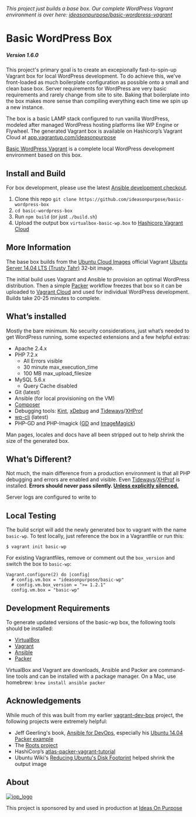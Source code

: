 _This project just builds a base box. Our complete WordPress Vagrant environment is over here: [ideasonpurpose/basic-wordpress-vagrant](https://github.com/ideasonpurpose/basic-wordpress-vagrant)_

# Basic WordPress Box

##### Version 1.6.0

This project's primary goal is to create an excepionally fast-to-spin-up Vagrant box for local WordPress development. To do achieve this, we've front-loaded as much boilerplate configuration as possible onto a small and clean base box. Server requirements for WordPress are very basic requirements and rarely change from site to site. Baking that boilerplate into the box makes more sense than compiling everything each time we spin up a new instance.

The box is a basic LAMP stack configured to run vanilla WordPress, modeled after managed WordPress hosting platforms like WP Engine or Flywheel. The generated Vagrant box is available on Hashicorp’s Vagrant Cloud at [app.vagrantup.com/ideasonpurpose](https://app.vagrantup.com/ideasonpurpose)

[Basic WordPress Vagrant](https://github.com/ideasonpurpose/basic-wordpress-vagrant) is a complete local WordPress development environment based on this box.

## Install and Build

For box development, please use the latest [Ansible development checkout][ansible-dev].

1.  Clone this repo `git clone https://github.com/ideasonpurpose/basic-wordpress-box`
2.  `cd basic-wordpress-box`
3.  Run `npm build` (or just `./build.sh`)
4.  Upload the output box `virtualbox-basic-wp.box` to [Hashicorp Vagrant Cloud](https://app.vagrantup.com/ideasonpurpose/boxes/basic-wp)

## More Information

The base box builds from the [Ubuntu Cloud Images](http://cloud-images.ubuntu.com) official Vagrant [Ubuntu Server 14.04 LTS (Trusty Tahr)](http://cloud-images.ubuntu.com/vagrant/trusty/current/) 32-bit image.

The initial build uses Vagrant and Ansible to provision an optimal WordPress distribution. Then a simple [Packer][] workflow freezes that box so it can be uploaded to [Vagrant Cloud][] and used for individual WordPress development. Builds take 20-25 minutes to complete.

## What’s installed

Mostly the bare minimum. No security considerations, just what’s needed to get WordPress running, some expected extensions and a few helpful extras:

* Apache 2.4.x
* PHP 7.2.x
  * All Errors visible
  * 30 minute max_execution_time
  * 100 MB max_upload_filesize
* MySQL 5.6.x
  * Query Cache disabled
* Git (latest)
* Ansible (for local provisioning on the VM)
* [Composer][]
* Debugging tools: [Kint][], [xDebug][] and [Tideways][]/[XHProf][]
* [wp-cli][] (latest)
* PHP-GD and PHP-Imagick ([GD][] and [ImageMagick][])

Man pages, locales and docs have all been stripped out to help shrink the size of the generated box.

## What’s Different?

Not much, the main difference from a production environment is that all PHP debugging and errors are enabled and visible. Even [Tideways][]/[XHProf](http://php.net/xhprof) is installed. **Errors should never pass silently. [Unless explicitly silenced.](https://www.python.org/dev/peps/pep-0020/)**

Server logs are configured to write to

## Local Testing

The build script will add the newly generated box to vagrant with the name `basic-wp`. To test locally, just reference the box in a Vagrantfile or run this:

    $ vagrant init basic-wp

For existing Vagrantfiles, remove or comment out the `box_version` and switch the box to `basic-wp`:

```
Vagrant.configure(2) do |config|
  # config.vm.box = "ideasonpurpose/basic-wp"
  # config.vm.box_version = ">= 1.2.1"
  config.vm.box = "basic-wp"
```

## Development Requirements

To generate updated versions of the basic-wp box, the following tools should be installed:

* [VirtualBox][]
* [Vagrant][]
* [Ansible][]
* [Packer][]

VirtualBox and Vagrant are downloads, Ansible and Packer are command-line tools and can be installed with a package manager. On a Mac, use homebrew: `brew install ansible packer`

## Acknowledgements

While much of this was built from my earlier [vagrant-dev-box](https://github.com/joemaller/vagrant-dev-box) project, the following projects were extremely helpful:

* Jeff Geerling's book, [Ansible for DevOps](https://leanpub.com/ansible-for-devops), especially his [Ubuntu 14.04 Packer example](https://github.com/geerlingguy/packer-ubuntu-1404)
* The [Roots project](http://roots.io)
* HashiCorp’s [atlas-packer-vagrant-tutorial](https://github.com/hashicorp/atlas-packer-vagrant-tutorial)
* Ubuntu Wiki's [Reducing Ubuntu's Disk Footprint](https://wiki.ubuntu.com/ReducingDiskFootprint) helped shrink the output image

## About

[![iop_logo](https://avatars1.githubusercontent.com/u/2059022?s=100&v=4)][iop]

This project is sponsored by and used in production at [Ideas On Purpose][iop]

[iop]: http://ideasonpurpose.com
[gd]: http://libgd.github.io/
[imagemagick]: http://www.imagemagick.org/
[packer]: https://www.packer.io
[vagrant cloud]: https://app.vagrantup.com/ideasonpurpose
[vagrant]: https://www.vagrantup.com/
[virtualbox]: https://www.virtualbox.org/
[ansible]: http://docs.ansible.com/
[ansible-dev]: http://docs.ansible.com/ansible/intro_installation.html#running-from-source
[kint]: http://raveren.github.io/kint/
[xdebug]: https://xdebug.org/docs/
[xhprof]: http://php.net/xhprof
[tideways]: https://tideways.io/profiler/xhprof-for-php7-php5.6
[composer]: https://getcomposer.org/
[wp-cli]: http://wp-cli.org/
